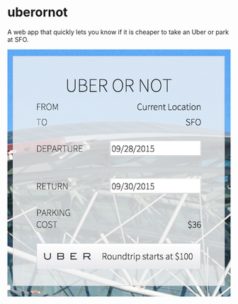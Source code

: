 # uberornot
A web app that quickly lets you know if it is cheaper to take an Uber or park at SFO.

![uberonotdemo](https://github.com/thunderlamlam/uberornot/blob/master/uberornot/img/readme.png)

